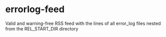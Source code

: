 errorlog-feed
=============

Valid and warning-free RSS feed with the lines of all error_log files nested from the REL_START_DIR directory